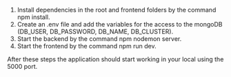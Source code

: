 1. Install dependencies in the root and frontend folders by the command npm install.
2. Create an .env file and add the variables for the access to the mongoDB (DB_USER, DB_PASSWORD, DB_NAME, DB_CLUSTER).
3. Start the backend by the command npm nodemon server.
4. Start the frontend by the command npm run dev.

Аfter these steps the application should start working in your local using the 5000 port.
